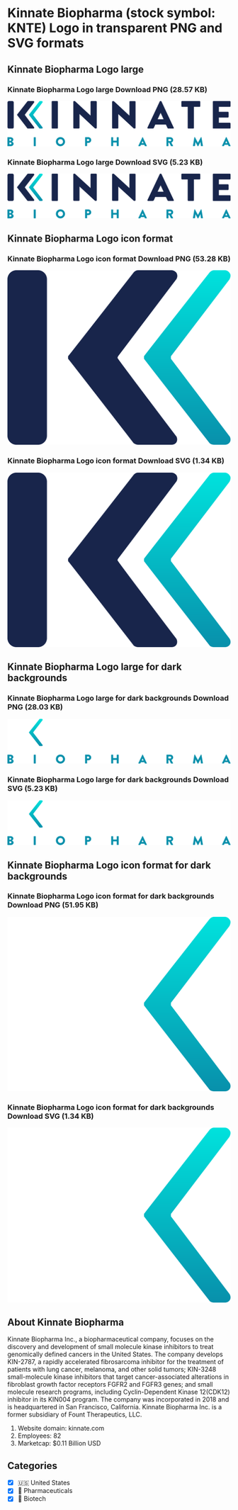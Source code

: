 # Kinnate Biopharma (stock symbol: KNTE) Logo in transparent PNG and SVG formats

## Kinnate Biopharma Logo large

### Kinnate Biopharma Logo large Download PNG (28.57 KB)

![Kinnate Biopharma Logo large Download PNG (28.57 KB)](/img/orig/KNTE_BIG-50d165e3.png)

### Kinnate Biopharma Logo large Download SVG (5.23 KB)

![Kinnate Biopharma Logo large Download SVG (5.23 KB)](/img/orig/KNTE_BIG-57944772.svg)

## Kinnate Biopharma Logo icon format

### Kinnate Biopharma Logo icon format Download PNG (53.28 KB)

![Kinnate Biopharma Logo icon format Download PNG (53.28 KB)](/img/orig/KNTE-f1358027.png)

### Kinnate Biopharma Logo icon format Download SVG (1.34 KB)

![Kinnate Biopharma Logo icon format Download SVG (1.34 KB)](/img/orig/KNTE-52c5f63d.svg)

## Kinnate Biopharma Logo large for dark backgrounds

### Kinnate Biopharma Logo large for dark backgrounds Download PNG (28.03 KB)

![Kinnate Biopharma Logo large for dark backgrounds Download PNG (28.03 KB)](/img/orig/KNTE_BIG.D-16f7d444.png)

### Kinnate Biopharma Logo large for dark backgrounds Download SVG (5.23 KB)

![Kinnate Biopharma Logo large for dark backgrounds Download SVG (5.23 KB)](/img/orig/KNTE_BIG.D-aaa2b8f0.svg)

## Kinnate Biopharma Logo icon format for dark backgrounds

### Kinnate Biopharma Logo icon format for dark backgrounds Download PNG (51.95 KB)

![Kinnate Biopharma Logo icon format for dark backgrounds Download PNG (51.95 KB)](/img/orig/KNTE.D-c6a4b378.png)

### Kinnate Biopharma Logo icon format for dark backgrounds Download SVG (1.34 KB)

![Kinnate Biopharma Logo icon format for dark backgrounds Download SVG (1.34 KB)](/img/orig/KNTE.D-78c6584f.svg)

## About Kinnate Biopharma

Kinnate Biopharma Inc., a biopharmaceutical company, focuses on the discovery and development of small molecule kinase inhibitors to treat genomically defined cancers in the United States. The company develops KIN-2787, a rapidly accelerated fibrosarcoma inhibitor for the treatment of patients with lung cancer, melanoma, and other solid tumors; KIN-3248 small-molecule kinase inhibitors that target cancer-associated alterations in fibroblast growth factor receptors FGFR2 and FGFR3 genes; and small molecule research programs, including Cyclin-Dependent Kinase 12(CDK12) inhibitor in its KIN004 program. The company was incorporated in 2018 and is headquartered in San Francisco, California. Kinnate Biopharma Inc. is a former subsidiary of Fount Therapeutics, LLC.

1. Website domain: kinnate.com
2. Employees: 82
3. Marketcap: $0.11 Billion USD


## Categories
- [x] 🇺🇸 United States
- [x] 💊 Pharmaceuticals
- [x] 🧬 Biotech
